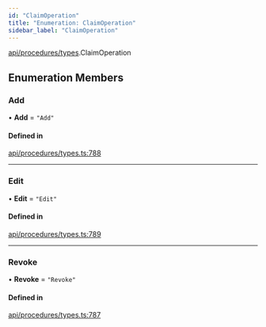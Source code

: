 ```yaml
---
id: "ClaimOperation"
title: "Enumeration: ClaimOperation"
sidebar_label: "ClaimOperation"
---
```


[api/procedures/types](../../../../../modules/API/Procedures/Types/Types.md).ClaimOperation

## Enumeration Members

### Add

• **Add** = ``"Add"``

#### Defined in

[api/procedures/types.ts:788](https://github.com/PolymeshAssociation/polymesh-sdk/blob/5b946f904/src/api/procedures/types.ts#L788)

___

### Edit

• **Edit** = ``"Edit"``

#### Defined in

[api/procedures/types.ts:789](https://github.com/PolymeshAssociation/polymesh-sdk/blob/5b946f904/src/api/procedures/types.ts#L789)

___

### Revoke

• **Revoke** = ``"Revoke"``

#### Defined in

[api/procedures/types.ts:787](https://github.com/PolymeshAssociation/polymesh-sdk/blob/5b946f904/src/api/procedures/types.ts#L787)
